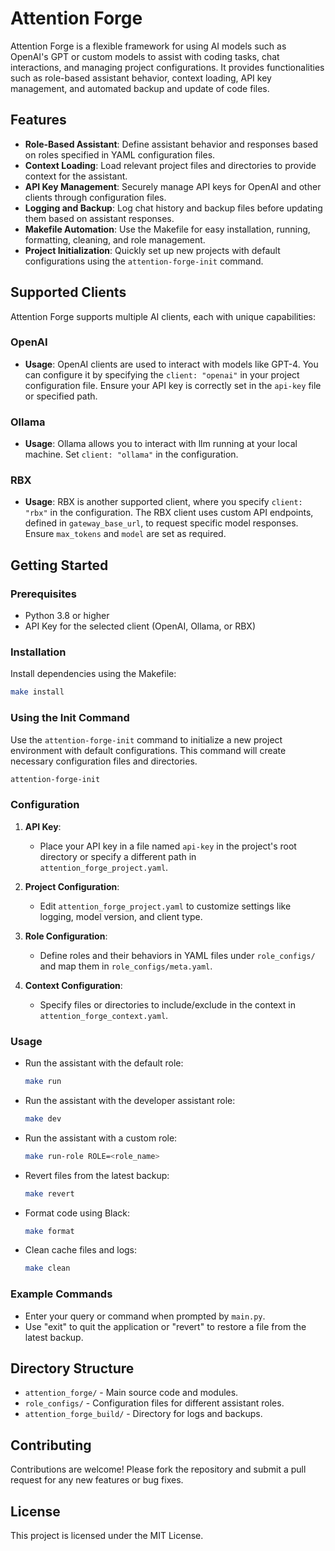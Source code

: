 # Attention Forge

Attention Forge is a flexible framework for using AI models such as OpenAI's GPT or custom models to assist with coding tasks, chat interactions, and managing project configurations. It provides functionalities such as role-based assistant behavior, context loading, API key management, and automated backup and update of code files.

## Features

- **Role-Based Assistant**: Define assistant behavior and responses based on roles specified in YAML configuration files.
- **Context Loading**: Load relevant project files and directories to provide context for the assistant.
- **API Key Management**: Securely manage API keys for OpenAI and other clients through configuration files.
- **Logging and Backup**: Log chat history and backup files before updating them based on assistant responses.
- **Makefile Automation**: Use the Makefile for easy installation, running, formatting, cleaning, and role management.
- **Project Initialization**: Quickly set up new projects with default configurations using the `attention-forge-init` command.

## Supported Clients

Attention Forge supports multiple AI clients, each with unique capabilities:

### OpenAI
- **Usage**:
  OpenAI clients are used to interact with models like GPT-4. You can configure it by specifying the `client: "openai"` in your project configuration file. Ensure your API key is correctly set in the `api-key` file or specified path.

### Ollama
- **Usage**:
  Ollama allows you to interact with llm running at your local machine. Set `client: "ollama"` in the configuration.

### RBX
- **Usage**:
  RBX is another supported client, where you specify `client: "rbx"` in the configuration. The RBX client uses custom API endpoints, defined in `gateway_base_url`, to request specific model responses. Ensure `max_tokens` and `model` are set as required.

## Getting Started

### Prerequisites

- Python 3.8 or higher
- API Key for the selected client (OpenAI, Ollama, or RBX)

### Installation

Install dependencies using the Makefile:

```bash
make install
```

### Using the Init Command

Use the `attention-forge-init` command to initialize a new project environment with default configurations. This command will create necessary configuration files and directories.

```bash
attention-forge-init
```

### Configuration

1. **API Key**:
   - Place your API key in a file named `api-key` in the project's root directory or specify a different path in `attention_forge_project.yaml`.

2. **Project Configuration**:
   - Edit `attention_forge_project.yaml` to customize settings like logging, model version, and client type.

3. **Role Configuration**:
   - Define roles and their behaviors in YAML files under `role_configs/` and map them in `role_configs/meta.yaml`.

4. **Context Configuration**:
   - Specify files or directories to include/exclude in the context in `attention_forge_context.yaml`.

### Usage

- Run the assistant with the default role:
  ```bash
  make run
  ```

- Run the assistant with the developer assistant role:
  ```bash
  make dev
  ```

- Run the assistant with a custom role:
  ```bash
  make run-role ROLE=<role_name>
  ```

- Revert files from the latest backup:
  ```bash
  make revert
  ```

- Format code using Black:
  ```bash
  make format
  ```

- Clean cache files and logs:
  ```bash
  make clean
  ```

### Example Commands

- Enter your query or command when prompted by `main.py`.
- Use "exit" to quit the application or "revert" to restore a file from the latest backup.

## Directory Structure

- `attention_forge/` - Main source code and modules.
- `role_configs/` - Configuration files for different assistant roles.
- `attention_forge_build/` - Directory for logs and backups.

## Contributing

Contributions are welcome! Please fork the repository and submit a pull request for any new features or bug fixes.

## License

This project is licensed under the MIT License.